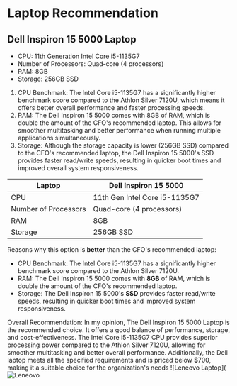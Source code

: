 # Laptop Recommendation

## Dell Inspiron 15 5000 Laptop
- CPU: 11th Generation Intel Core i5-1135G7
- Number of Processors: Quad-core (4 processors)
- RAM: 8GB
- Storage: 256GB SSD
1. CPU Benchmark: The Intel Core i5-1135G7 has a significantly higher benchmark score compared to the Athlon Silver 7120U, which means it offers better overall performance and faster processing speeds.
2. RAM: The Dell Inspiron 15 5000 comes with 8GB of RAM, which is double the amount of the CFO's recommended laptop. This allows for smoother multitasking and better performance when running multiple applications simultaneously.
3. Storage: Although the storage capacity is lower (256GB SSD) compared to the CFO's recommended laptop, the Dell Inspiron 15 5000's SSD provides faster read/write speeds, resulting in quicker boot times and improved overall system responsiveness.

| Laptop                   | Dell Inspiron 15 5000 |
|--------------------------|-----------------------|
| CPU                      | 11th Gen Intel Core i5-1135G7 |
| Number of Processors     | Quad-core (4 processors) |
| RAM                      | 8GB |
| Storage                  | 256GB SSD |

Reasons why this option is **better** than the CFO's recommended laptop:
- CPU Benchmark: The Intel Core i5-1135G7 has a significantly higher benchmark score compared to the Athlon Silver 7120U.
- RAM: The Dell Inspiron 15 5000 comes with **8GB** of RAM, which is double the amount of the CFO's recommended laptop.
- Storage: The Dell Inspiron 15 5000's **SSD** provides faster read/write speeds, resulting in quicker boot times and improved system responsiveness.

 Overall Recommendation:
In my opinion, The Dell Inspiron 15 5000 Laptop is the recommended choice. It offers a good balance of performance, storage, and cost-effectiveness.
 The Intel Core i5-1135G7 CPU provides superior processing power compared to the Athlon Silver 7120U, allowing for smoother multitasking and better overall performance.
 Additionally, the Dell laptop meets all the specified requirements and is priced below $700, making it a suitable choice for the organization's needs
![Leneovo Laptop](![Leneovo](https://github.com/jerzirenee/Recommendation/assets/139245504/03420cfc-3f3a-4881-a131-b046f641f13f)
